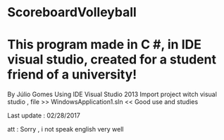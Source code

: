 # ScoreboardVolleyball
# This program made in C #, in IDE visual studio, created for a student friend of a university!


By Júlio Gomes 
Using IDE Visual Studio 2013 
Import project witch visual studio , file >> WindowsApplication1.sln <<
Good use and studies

Last update : 02/28/2017

att : Sorry , i not speak english very well

